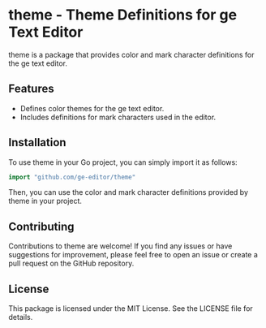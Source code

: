 # theme - Theme Definitions for ge Text Editor

theme is a package that provides color and mark character definitions for the ge text editor.

## Features

- Defines color themes for the ge text editor.
- Includes definitions for mark characters used in the editor.

## Installation

To use theme in your Go project, you can simply import it as follows:

```go
import "github.com/ge-editor/theme"
```

Then, you can use the color and mark character definitions provided by theme in your project.

## Contributing

Contributions to theme are welcome! If you find any issues or have suggestions for improvement, please feel free to open an issue or create a pull request on the GitHub repository.

## License

This package is licensed under the MIT License. See the LICENSE file for details.
